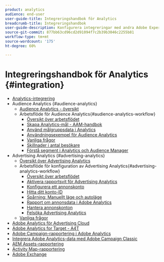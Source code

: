```yaml
---
product: analytics
audience: end-user
user-guide-title: Integreringshandbok för Analytics
breadcrumb-title: Integreringshandbok
user-guide-description: Konfigurera integreringar med andra Adobe Experience Cloud-lösningar som Audience Manager, Advertising Cloud och Target.
source-git-commit: 877bb63cd96cd2d91094f7c2b39b3046c2255b81
workflow-type: tm+mt
source-wordcount: '175'
ht-degree: 60%

---
```



# Integreringshandbok för Analytics {#integration}

+ [Analytics-integrering](home.md)
+ Audience Analytics {#audience-analytics}
   + [Audience Analytics - översikt](c-audience-analytics/mc-audiences-aam.md)
   + Arbetsflöde för Audience Analytics{#audience-analytics-workflow}
      + [Översikt över arbetsflödet](c-audience-analytics/c-workflow/audiences-workflow.md)
      + [Skapa Analytics-mål - AAM-handbok](https://experienceleague.adobe.com/docs/audience-manager/user-guide/features/destinations/experience-cloud-destinations/create-analytics-destination.html)
      + [Använd målgruppsdata i Analytics](c-audience-analytics/c-workflow/use-audience-data-analytics.md)
      + [Användningsexempel för Audience Analytics](c-audience-analytics/aam-audience-use-cases.md)
      + [Vanliga frågor](c-audience-analytics/mc-audiences-faqs.md)
      + [Skillnader i antal besökare](c-audience-analytics/visitor-count-reconciliation.md)
      + [Förstå segment i Analytics och Audience Manager](c-audience-analytics/aam-analytics-segments.md)
+ Advertising Analytics {#advertising-analytics}
   + [Översikt över Advertising Analytics](c-advertising-analytics/overview.md)
   + Arbetsflöde för konfiguration av Advertising Analytics{#advertising-analytics-workflow}
      + [Översikt över arbetsflödet](c-advertising-analytics/c-adanalytics-workflow/aa-workflow.md)
      + [Aktivera rapportsvit för Advertising Analytics](c-advertising-analytics/c-adanalytics-workflow/aa-provision-rs.md)
      + [Konfigurera ett annonskonto](c-advertising-analytics/c-adanalytics-workflow/aa-create-ad-account.md)
      + [Hitta ditt konto-ID](c-advertising-analytics/c-adanalytics-workflow/aa-locate-account-id.md)
      + [Spårning: Manuellt läge och autoläge](c-advertising-analytics/c-adanalytics-workflow/aa-manual-vs-automatic-tracking.md)
      + [Rapport om annonsdata i Adobe Analytics](c-advertising-analytics/c-adanalytics-workflow/aa-report-ad-data-an.md)
      + [Hantera annonskonton](c-advertising-analytics/c-adanalytics-workflow/aa-manage-ad-accounts.md)
      + [Felsöka Advertising Analytics](c-advertising-analytics/c-adanalytics-workflow/aa-troubleshooting.md)
   + [Vanliga frågor](c-advertising-analytics/aa-faq.md)
+ [Adobe Analytics för Advertising Cloud](https://experienceleague.adobe.com/docs/advertising-cloud/integrations/analytics/overview.html)
+ [Adobe Analytics for Target - A4T](https://experienceleague.adobe.com/docs/target/using/integrate/a4t/a4t.html)
+ [Adobe Campaign-rapportering i Adobe Analytics](adobe-campaign.md)
+ [Integrera Adobe Analytics-data med Adobe Campaign Classic](analytics-to-campaign-classic.md)
+ [AEM Assets-rapportering](aem-assets-reporting.md)
+ [Activity Map-rapportering](activitmap-reporting.md)
+ [Adobe Exchange](https://www.adobeexchange.com/experiencecloud.analytics.html#product)
